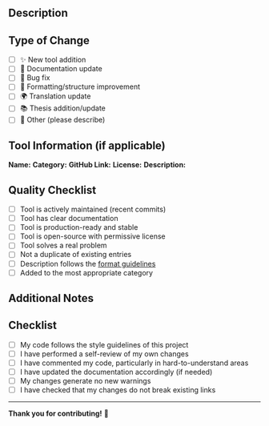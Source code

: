 ## Description

<!-- Provide a brief description of what this PR adds or changes -->

## Type of Change

<!-- Mark the relevant option with an 'x' -->

- [ ] ✨ New tool addition
- [ ] 📝 Documentation update
- [ ] 🔧 Bug fix
- [ ] 🎨 Formatting/structure improvement
- [ ] 🌍 Translation update
- [ ] 📚 Thesis addition/update
- [ ] 🔄 Other (please describe)

## Tool Information (if applicable)

**Name:** 
**Category:** 
**GitHub Link:** 
**License:** 
**Description:** 

<!-- If adding a new tool, please verify it meets our quality criteria -->

## Quality Checklist

<!-- Mark completed items with an 'x' -->

- [ ] Tool is actively maintained (recent commits)
- [ ] Tool has clear documentation
- [ ] Tool is production-ready and stable
- [ ] Tool is open-source with permissive license
- [ ] Tool solves a real problem
- [ ] Not a duplicate of existing entries
- [ ] Description follows the [format guidelines](CONTRIBUTING.md)
- [ ] Added to the most appropriate category

## Additional Notes

<!-- Any additional context, screenshots, or information that reviewers should know -->

## Checklist

- [ ] My code follows the style guidelines of this project
- [ ] I have performed a self-review of my own changes
- [ ] I have commented my code, particularly in hard-to-understand areas
- [ ] I have updated the documentation accordingly (if needed)
- [ ] My changes generate no new warnings
- [ ] I have checked that my changes do not break existing links

---

**Thank you for contributing!** 🎉

